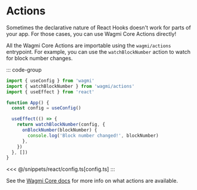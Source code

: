 # Actions

Sometimes the declarative nature of React Hooks doesn't work for parts of your app. For those cases, you can use Wagmi Core Actions directly!

All the Wagmi Core Actions are importable using the `wagmi/actions` entrypoint. For example, you can use the `watchBlockNumber` action to watch for block number changes.

::: code-group
```ts [index.tsx]
import { useConfig } from 'wagmi'
import { watchBlockNumber } from 'wagmi/actions'
import { useEffect } from 'react'

function App() {
  const config = useConfig()

  useEffect(() => {
    return watchBlockNumber(config, {
      onBlockNumber(blockNumber) {
        console.log('Block number changed!', blockNumber)
      },
    })
  }, [])
}
```
<<< @/snippets/react/config.ts[config.ts]
:::

See the [Wagmi Core docs](/core/api/actions) for more info on what actions are available.
